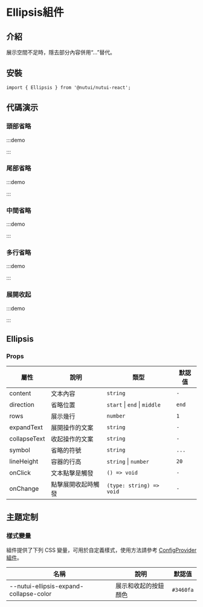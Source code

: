# Ellipsis組件

## 介紹

展示空間不足時，隱去部分內容併用“...”替代。

## 安裝

```tsx
import { Ellipsis } from '@nutui/nutui-react';
```

## 代碼演示

### 頭部省略

:::demo

<CodeBlock src='h5/demo1.tsx'></CodeBlock>

:::

### 尾部省略

:::demo

<CodeBlock src='h5/demo2.tsx'></CodeBlock>

:::

### 中間省略

:::demo

<CodeBlock src='h5/demo3.tsx'></CodeBlock>

:::

### 多行省略

:::demo

<CodeBlock src='h5/demo4.tsx'></CodeBlock>

:::

### 展開收起

:::demo

<CodeBlock src='h5/demo5.tsx'></CodeBlock>

:::

## Ellipsis

### Props

| 屬性 | 說明 | 類型 | 默認值 |
| --- | --- | --- | --- |
| content | 文本內容 | `string` | `-` |
| direction | 省略位置 | `start` \| `end` \| `middle`  | `end` |
| rows | 展示幾行 | `number` | `1` |
| expandText | 展開操作的文案 | `string` | `-` |
| collapseText | 收起操作的文案 | `string` | `-` |
| symbol | 省略的符號 | `string` | `...` |
| lineHeight | 容器的行高 | `string` \| `number`  | `20` |
| onClick | 文本點擊是觸發 | `() => void` | `-` |
| onChange | 點擊展開收起時觸發 | `(type: string) => void` | `-` |

## 主題定制

### 樣式變量

組件提供了下列 CSS 變量，可用於自定義樣式，使用方法請參考 [ConfigProvider 組件](#/zh-CN/component/configprovider)。

| 名稱 | 說明 | 默認值 |
| --- | --- | --- |
| \--nutui-ellipsis-expand-collapse-color | 展示和收起的按鈕顏色 | `#3460fa` |